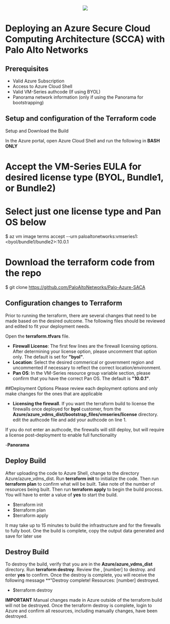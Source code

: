 </br>
<p align="center">
<img src="/images/azure saca architecture.png">
</p>





# Deploying an Azure Secure Cloud Computing Architecture (SCCA) with Palo Alto Networks  


## Prerequisites

- Valid Azure Subscription 
- Access to Azure Cloud Shell 
- Valid VM-Series authcode (If using BYOL)
- Panorama network information (only if using the Panorama for bootstrapping)


## Setup and configuration of the Terraform code 

Setup and Download the Build

In the Azure portal, open Azure Cloud Shell and run the following in **BASH ONLY**

# Accept the VM-Series EULA for desired license type (BYOL, Bundle1, or Bundle2)
# Select just one license type and Pan OS below 
$ az vm image terms accept --urn paloaltonetworks:vmseries1:<byol/bundle1/bundle2>:10.0.1

# Download the terraform code from the repo
$ git clone https://github.com/PaloAltoNetworks/Palo-Azure-SACA  


## Configuration changes to Terraform 

Prior to running the terraform, there are several changes that need to be made based on the desired outcome. The following files should be reviewed and edited to fit your deployment needs. 

Open the **terraform.tfvars** file. 

- **Firewall License**: The first few lines are the firewall licensing options. After determining your license option, please uncomment that option only. The default is set for **"byol"**. 
- **Location**: Select the desired commerical or government region and uncommented if necessary to reflect the correct location/environment. 
- **Pan OS**: In the VM-Series resource group variable section, please confirm that you have the correct Pan OS. The default is **"10.0.1"**. 

##Deployment Options
Please review each deployment options and only make changes for the ones that are applicable 

  - **Licensing the firewall**. If you want the terraform build to license the firewalls once deployed for **byol** customer, from the **Azure/azure_vdms_dist/bootstrap_files/vmseries/license** directory. edit the authcode file and add your authcode on line 1. 

If you do not enter an authcode, the firewalls will still deploy, but will require a license post-deployment to enable full functionality 

  -**Panorama** 
## Deploy Build

After uploading the code to Azure Shell, change to the directory Azure/azure_vdms_dist. Run **terraform init**  to initialize the code. Then run **terraform plan** to confirm what will be built. Take note of the number of resources being built. Then run **terraform apply** to begin the build process. You will have to enter a value of **yes** to start the build.

- $terraform init 
- $terraform plan
- $terraform apply 

It may take up to 15 minutes to build the infrastructure and for the firewalls to fully boot. One the build is complete, copy the output data generated and save for later use

## Destroy Build

To destroy the build, verify that you are in the **Azure/azure_vdms_dist** directory. Run **terraform destroy**. Review the , [number] to destroy. and enter **yes** to confirm. Once the destroy is complete, you will receive the following message **"Destroy complete! Resources: [number] destroyed. 

- $terraform destroy

**IMPORTANT** Manual changes made in Azure outside of the terraform build will not be destroyed. Once the terraform destroy is complete, login to Azure and confirm all resources, including manually changes, have been destroyed. 